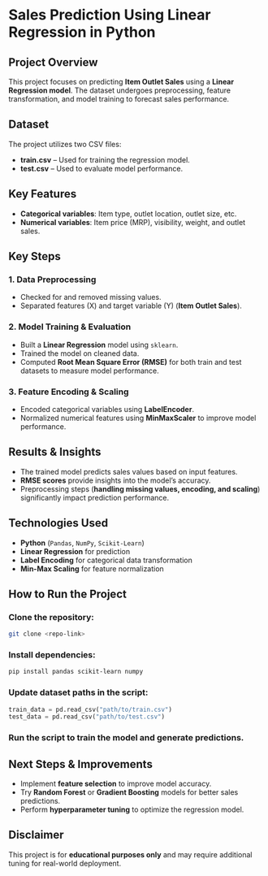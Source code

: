 # Sales Prediction Using Linear Regression in Python  

## Project Overview  
This project focuses on predicting **Item Outlet Sales** using a **Linear Regression model**. The dataset undergoes preprocessing, feature transformation, and model training to forecast sales performance.  

## Dataset  
The project utilizes two CSV files:  
- **train.csv** – Used for training the regression model.  
- **test.csv** – Used to evaluate model performance.  

## Key Features  
- **Categorical variables**: Item type, outlet location, outlet size, etc.  
- **Numerical variables**: Item price (MRP), visibility, weight, and outlet sales.  

## Key Steps  

### 1. Data Preprocessing  
- Checked for and removed missing values.  
- Separated features (X) and target variable (Y) (**Item Outlet Sales**).  

### 2. Model Training & Evaluation  
- Built a **Linear Regression** model using `sklearn`.  
- Trained the model on cleaned data.  
- Computed **Root Mean Square Error (RMSE)** for both train and test datasets to measure model performance.  

### 3. Feature Encoding & Scaling  
- Encoded categorical variables using **LabelEncoder**.  
- Normalized numerical features using **MinMaxScaler** to improve model performance.  

## Results & Insights  
- The trained model predicts sales values based on input features.  
- **RMSE scores** provide insights into the model’s accuracy.  
- Preprocessing steps (**handling missing values, encoding, and scaling**) significantly impact prediction performance.  

## Technologies Used  
- **Python** (`Pandas`, `NumPy`, `Scikit-Learn`)  
- **Linear Regression** for prediction  
- **Label Encoding** for categorical data transformation  
- **Min-Max Scaling** for feature normalization  

## How to Run the Project  

### Clone the repository:  
```bash
git clone <repo-link>
```

### Install dependencies:  
```bash
pip install pandas scikit-learn numpy
```

### Update dataset paths in the script:  
```python
train_data = pd.read_csv("path/to/train.csv")
test_data = pd.read_csv("path/to/test.csv")
```

### Run the script to train the model and generate predictions.  

## Next Steps & Improvements  
- Implement **feature selection** to improve model accuracy.  
- Try **Random Forest** or **Gradient Boosting** models for better sales predictions.  
- Perform **hyperparameter tuning** to optimize the regression model.  

## Disclaimer  
This project is for **educational purposes only** and may require additional tuning for real-world deployment.  

